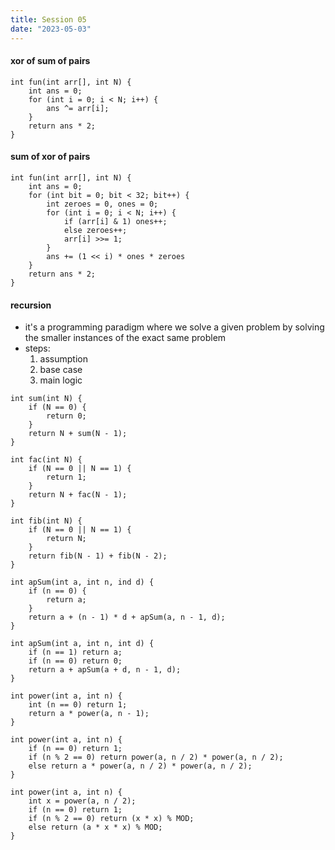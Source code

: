 ```yaml
---
title: Session 05
date: "2023-05-03"
---
```


<!-- %% 03/05/2023 %% -->

#### xor of sum of pairs

```
int fun(int arr[], int N) {
	int ans = 0;
	for (int i = 0; i < N; i++) {
		ans ^= arr[i];
	}
	return ans * 2;
}
```

#### sum of xor of pairs

```
int fun(int arr[], int N) {
	int ans = 0;
	for (int bit = 0; bit < 32; bit++) {
		int zeroes = 0, ones = 0;
		for (int i = 0; i < N; i++) {
			if (arr[i] & 1) ones++;
			else zeroes++;
			arr[i] >>= 1;
		}
		ans += (1 << i) * ones * zeroes
	}
	return ans * 2;
}
```

#### recursion

- it's a programming paradigm where we solve a given problem by solving the smaller instances of the exact same problem
- steps:
  1.  assumption
  2.  base case
  3.  main logic

```
int sum(int N) {
	if (N == 0) {
		return 0;
	}
	return N + sum(N - 1);
}
```

```
int fac(int N) {
	if (N == 0 || N == 1) {
		return 1;
	}
	return N + fac(N - 1);
}
```

```
int fib(int N) {
	if (N == 0 || N == 1) {
		return N;
	}
	return fib(N - 1) + fib(N - 2);
}
```

```
int apSum(int a, int n, ind d) {
	if (n == 0) {
		return a;
	}
	return a + (n - 1) * d + apSum(a, n - 1, d);
}
```

```
int apSum(int a, int n, int d) {
	if (n == 1) return a;
	if (n == 0) return 0;
	return a + apSum(a + d, n - 1, d);
}
```

```
int power(int a, int n) {
	int (n == 0) return 1;
	return a * power(a, n - 1);
}
```

```
int power(int a, int n) {
	if (n == 0) return 1;
	if (n % 2 == 0) return power(a, n / 2) * power(a, n / 2);
	else return a * power(a, n / 2) * power(a, n / 2);
}
```

```
int power(int a, int n) {
	int x = power(a, n / 2);
	if (n == 0) return 1;
	if (n % 2 == 0) return (x * x) % MOD;
	else return (a * x * x) % MOD;
}
```

